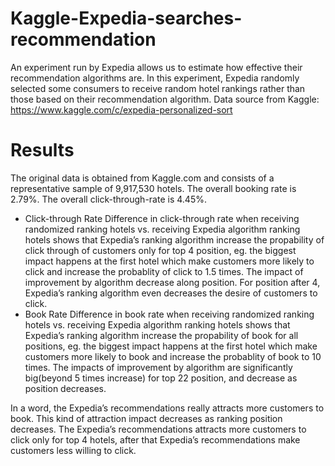 # Kaggle-Expedia-searches-recommendation
An experiment run by Expedia allows us to estimate how effective their recommendation algorithms are. 
In this experiment, Expedia randomly selected some consumers to receive random hotel rankings rather than those based on their recommendation algorithm. Data source from Kaggle: https://www.kaggle.com/c/expedia-personalized-sort
# Results
The original data is obtained from Kaggle.com and consists of a representative sample of 9,917,530 hotels. 
The overall booking rate is 2.79%. The overall click-through-rate is 4.45%.
* Click-through Rate
Difference in click-through rate when receiving randomized ranking hotels vs. receiving Expedia algorithm ranking hotels shows that Expedia’s ranking algorithm increase the propability of click through of customers only for top 4 position, eg. the biggest impact happens at the first hotel which make customers more likely to click and increase the probablity of click to 1.5 times. The impact of improvement by algorithm decrease along position. For position after 4, Expedia’s ranking algorithm even decreases the desire of customers to click.
* Book Rate
Difference in book rate when receiving randomized ranking hotels vs. receiving Expedia algorithm ranking hotels shows that Expedia’s ranking algorithm increase the propability of book for all positions, eg. the biggest impact happens at the first hotel which make customers more likely to book and increase the probablity of book to 10 times. The impacts of improvement by algorithm are significantly big(beyond 5 times increase) for top 22 position, and decrease as position decreases.

In a word, the Expedia’s recommendations really attracts more customers to book. This kind of attraction impact decreases as ranking position decreases. The Expedia’s recommendations attracts more customers to click only for top 4 hotels, after that Expedia’s recommendations make customers less willing to click.
